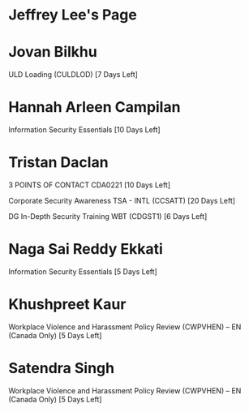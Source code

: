 # Jeffrey Lee's Page




# Jovan Bilkhu


ULD Loading (CULDLOD) [7 Days Left]



# Hannah Arleen Campilan


Information Security Essentials [10 Days Left]



# Tristan Daclan


3 POINTS OF CONTACT CDA0221 [10 Days Left]

Corporate Security Awareness TSA - INTL (CCSATT) [20 Days Left]

DG In-Depth Security Training WBT (CDGST1) [6 Days Left]



# Naga Sai Reddy Ekkati


Information Security Essentials [5 Days Left]



# Khushpreet Kaur


Workplace Violence and Harassment Policy Review (CWPVHEN) – EN (Canada Only) [5 Days Left]



# Satendra Singh


Workplace Violence and Harassment Policy Review (CWPVHEN) – EN (Canada Only) [5 Days Left]



